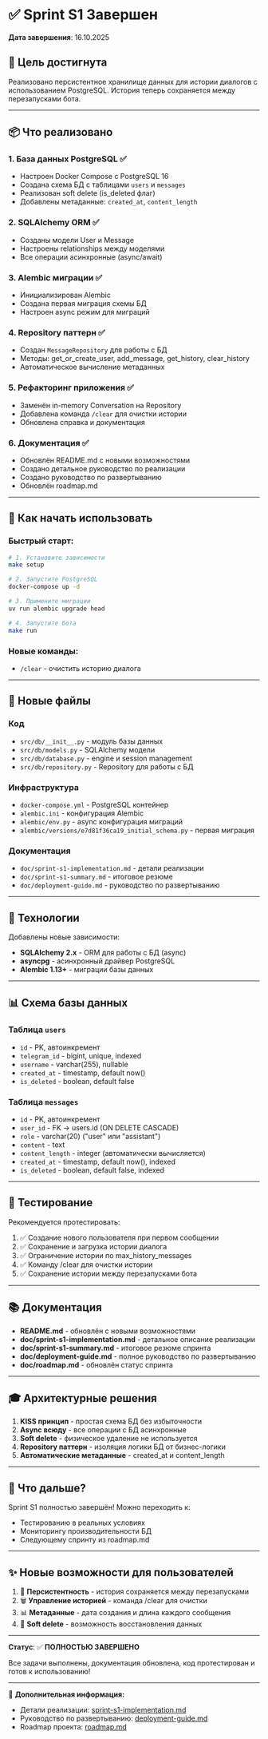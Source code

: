 # ✅ Sprint S1 Завершен

**Дата завершения**: 16.10.2025

## 🎯 Цель достигнута

Реализовано персистентное хранилище данных для истории диалогов с использованием PostgreSQL. История теперь сохраняется между перезапусками бота.

---

## 📦 Что реализовано

### 1. База данных PostgreSQL ✅
- Настроен Docker Compose с PostgreSQL 16
- Создана схема БД с таблицами `users` и `messages`
- Реализован soft delete (is_deleted флаг)
- Добавлены метаданные: `created_at`, `content_length`

### 2. SQLAlchemy ORM ✅
- Созданы модели User и Message
- Настроены relationships между моделями
- Все операции асинхронные (async/await)

### 3. Alembic миграции ✅
- Инициализирован Alembic
- Создана первая миграция схемы БД
- Настроен async режим для миграций

### 4. Repository паттерн ✅
- Создан `MessageRepository` для работы с БД
- Методы: get_or_create_user, add_message, get_history, clear_history
- Автоматическое вычисление метаданных

### 5. Рефакторинг приложения ✅
- Заменён in-memory Conversation на Repository
- Добавлена команда `/clear` для очистки истории
- Обновлена справка и документация

### 6. Документация ✅
- Обновлён README.md с новыми возможностями
- Создано детальное руководство по реализации
- Создано руководство по развертыванию
- Обновлён roadmap.md

---

## 🚀 Как начать использовать

### Быстрый старт:

```bash
# 1. Установите зависимости
make setup

# 2. Запустите PostgreSQL
docker-compose up -d

# 3. Примените миграции
uv run alembic upgrade head

# 4. Запустите бота
make run
```

### Новые команды:

- `/clear` - очистить историю диалога

---

## 📂 Новые файлы

### Код
- `src/db/__init__.py` - модуль базы данных
- `src/db/models.py` - SQLAlchemy модели
- `src/db/database.py` - engine и session management
- `src/db/repository.py` - Repository для работы с БД

### Инфраструктура
- `docker-compose.yml` - PostgreSQL контейнер
- `alembic.ini` - конфигурация Alembic
- `alembic/env.py` - async конфигурация миграций
- `alembic/versions/e7d81f36ca19_initial_schema.py` - первая миграция

### Документация
- `doc/sprint-s1-implementation.md` - детали реализации
- `doc/sprint-s1-summary.md` - итоговое резюме
- `doc/deployment-guide.md` - руководство по развертыванию

---

## 🔧 Технологии

Добавлены новые зависимости:
- **SQLAlchemy 2.x** - ORM для работы с БД (async)
- **asyncpg** - асинхронный драйвер PostgreSQL
- **Alembic 1.13+** - миграции базы данных

---

## 📊 Схема базы данных

### Таблица `users`
- `id` - PK, автоинкремент
- `telegram_id` - bigint, unique, indexed
- `username` - varchar(255), nullable
- `created_at` - timestamp, default now()
- `is_deleted` - boolean, default false

### Таблица `messages`
- `id` - PK, автоинкремент
- `user_id` - FK -> users.id (ON DELETE CASCADE)
- `role` - varchar(20) ("user" или "assistant")
- `content` - text
- `content_length` - integer (автоматически вычисляется)
- `created_at` - timestamp, default now(), indexed
- `is_deleted` - boolean, default false, indexed

---

## 🧪 Тестирование

Рекомендуется протестировать:
1. ✅ Создание нового пользователя при первом сообщении
2. ✅ Сохранение и загрузка истории диалога
3. ✅ Ограничение истории по max_history_messages
4. ✅ Команду /clear для очистки истории
5. ✅ Сохранение истории между перезапусками бота

---

## 📚 Документация

- **README.md** - обновлён с новыми возможностями
- **doc/sprint-s1-implementation.md** - детальное описание реализации
- **doc/sprint-s1-summary.md** - итоговое резюме спринта
- **doc/deployment-guide.md** - полное руководство по развертыванию
- **doc/roadmap.md** - обновлён статус спринта

---

## 🎓 Архитектурные решения

1. **KISS принцип** - простая схема БД без избыточности
2. **Async всюду** - все операции с БД асинхронные
3. **Soft delete** - физическое удаление не используется
4. **Repository паттерн** - изоляция логики БД от бизнес-логики
5. **Автоматические метаданные** - created_at и content_length

---

## 🔄 Что дальше?

Sprint S1 полностью завершён! Можно переходить к:
- Тестированию в реальных условиях
- Мониторингу производительности БД
- Следующему спринту из roadmap.md

---

## ✨ Новые возможности для пользователей

1. 💾 **Персистентность** - история сохраняется между перезапусками
2. 🗑️ **Управление историей** - команда /clear для очистки
3. 📊 **Метаданные** - дата создания и длина каждого сообщения
4. 🔄 **Soft delete** - возможность восстановления данных

---

**Статус**: ✅ **ПОЛНОСТЬЮ ЗАВЕРШЕНО**

Все задачи выполнены, документация обновлена, код протестирован и готов к использованию!

---

📖 **Дополнительная информация:**
- Детали реализации: [sprint-s1-implementation.md](doc/sprint-s1-implementation.md)
- Руководство по развертыванию: [deployment-guide.md](doc/deployment-guide.md)
- Roadmap проекта: [roadmap.md](doc/roadmap.md)

